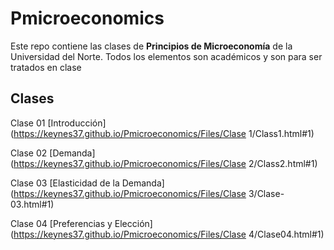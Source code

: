 # Pmicroeconomics

Este repo contiene las clases de **Principios de Microeconomía** de la Universidad del Norte. Todos los elementos son académicos y son para ser tratados en clase

## Clases

Clase 01 [Introducción](https://keynes37.github.io/Pmicroeconomics/Files/Clase 1/Class1.html#1)

Clase 02 [Demanda](https://keynes37.github.io/Pmicroeconomics/Files/Clase 2/Class2.html#1)

Clase 03 [Elasticidad de la Demanda](https://keynes37.github.io/Pmicroeconomics/Files/Clase 3/Clase-03.html#1)

Clase 04 [Preferencias y Elección](https://keynes37.github.io/Pmicroeconomics/Files/Clase 4/Clase04.html#1)